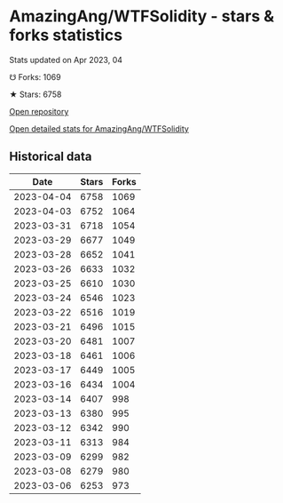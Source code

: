 # AmazingAng/WTFSolidity - stars & forks statistics

Stats updated on Apr 2023, 04

☋ Forks: 1069

★ Stars: 6758

[Open repository](https://github.com/AmazingAng/WTFSolidity)

[Open detailed stats for AmazingAng/WTFSolidity](https://reviewgithub.com/rep/AmazingAng/WTFSolidity)

## Historical data
| Date | Stars | Forks |
|------|-------|-------|
| 2023-04-04 | 6758 | 1069 | 
| 2023-04-03 | 6752 | 1064 | 
| 2023-03-31 | 6718 | 1054 | 
| 2023-03-29 | 6677 | 1049 | 
| 2023-03-28 | 6652 | 1041 | 
| 2023-03-26 | 6633 | 1032 | 
| 2023-03-25 | 6610 | 1030 | 
| 2023-03-24 | 6546 | 1023 | 
| 2023-03-22 | 6516 | 1019 | 
| 2023-03-21 | 6496 | 1015 | 
| 2023-03-20 | 6481 | 1007 | 
| 2023-03-18 | 6461 | 1006 | 
| 2023-03-17 | 6449 | 1005 | 
| 2023-03-16 | 6434 | 1004 | 
| 2023-03-14 | 6407 | 998 | 
| 2023-03-13 | 6380 | 995 | 
| 2023-03-12 | 6342 | 990 | 
| 2023-03-11 | 6313 | 984 | 
| 2023-03-09 | 6299 | 982 | 
| 2023-03-08 | 6279 | 980 | 
| 2023-03-06 | 6253 | 973 | 

